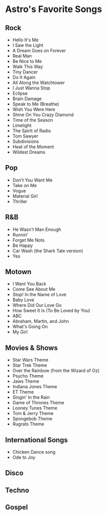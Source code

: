# Astro's Favorite Songs

## Rock

* Hello It's Me
* I Saw the Light
* A Dream Goes on Forever
* Real Man
* Be Nice to Me
* Walk This Way
* Tiny Dancer
* Do It Again
* All Along the Watchtower
* I Just Wanna Stop
* Eclipse
* Brain Damage
* Speak to Me (Breathe)
* Wish You Were Here
* Shine On You Crazy Diamond
* Time of the Season
* Limelight
* The Spirit of Radio
* Tom Sawyer
* Subdivisions
* Heat of the Moment
* Wildest Dreams

## Pop

* Don't You Want Me
* Take on Me
* Vogue
* Material Girl
* Thriller

## R&B

* He Wasn't Man Enough
* Runnin'
* Forget Me Nots
* Be Happy
* Car Wash (the Shark Tale version)
* Yes

## Motown

* I Want You Back
* Come See About Me
* Stop!  In the Name of Love
* Baby Love
* Where Did Our Love Go
* How Sweet It Is (To Be Loved by You)
* ABC
* Abraham, Martin, and John
* What's Going On
* My Girl

## Movies & Shows

- Star Wars Theme
- Star Trek Theme
- Over the Rainbow (from the Wizard of Oz)
- Psycho Theme
- Jaws Theme
- Indiana Jones Theme
- ET Theme
- Singin' In the Rain
- Game of Thrones Theme
- Looney Tunes Theme
- Tom & Jerry Theme
- Spongebob Theme
- Rugrats Theme

## International Songs

* Chicken Dance song
* Ode to Joy

## Disco

## Techno

## Gospel
